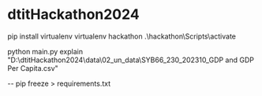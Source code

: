 # dtitHackathon2024

pip install virtualenv
virtualenv hackathon
.\hackathon\Scripts\activate 

python main.py explain "D:\dtitHackathon2024\data\02_un_data\SYB66_230_202310_GDP and GDP Per Capita.csv"

--
pip freeze > requirements.txt
